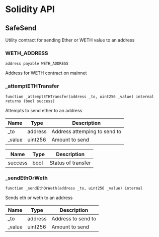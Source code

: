 # Solidity API

## SafeSend

Utility contract for sending Ether or WETH value to an address

### WETH_ADDRESS

```solidity
address payable WETH_ADDRESS
```

Address for WETH contract on mainnet

### _attemptETHTransfer

```solidity
function _attemptETHTransfer(address _to, uint256 _value) internal returns (bool success)
```

Attempts to send ether to an address

| Name | Type | Description |
| ---- | ---- | ----------- |
| _to | address | Address attemping to send to |
| _value | uint256 | Amount to send |

| Name | Type | Description |
| ---- | ---- | ----------- |
| success | bool | Status of transfer |

### _sendEthOrWeth

```solidity
function _sendEthOrWeth(address _to, uint256 _value) internal
```

Sends eth or weth to an address

| Name | Type | Description |
| ---- | ---- | ----------- |
| _to | address | Address to send to |
| _value | uint256 | Amount to send |

